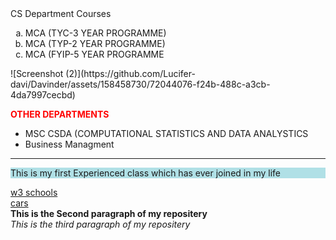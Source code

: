 <html>
<head>CS Department Courses</head>
<body>
  <ol type=a>
    <li>MCA (TYC-3 YEAR PROGRAMME)</li>
    <li>MCA (TYP-2 YEAR PROGRAMME)</li>
    <li>MCA (FYIP-5 YEAR PROGRAMME </li>
  </ol>![Screenshot (2)](https://github.com/Lucifer-davi/Davinder/assets/158458730/72044076-f24b-488c-a3cb-4da7997cecbd)

  <b style="color:red;" font size=72> OTHER DEPARTMENTS</b>
  <ul>
    <li>MSC CSDA (COMPUTATIONAL STATISTICS AND DATA ANALYSTICS</li>
    <li>Business Managment</li>
    
  </ul>
  <hr>
  <p style="background-color:powderblue;">This is my first Experienced class which  has ever joined in my life</p>
  <a href="https://www.w3schools.com/html/html_attributes.asp">w3 schools</a><br>
  <a href="https://www.carwale.com/new-cars/">cars </a><br>
  <strong>This is the Second paragraph of my repositery</strong><br>
  <em>This is the third paragraph of my repositery</em><br>
  
</body>
</html>

